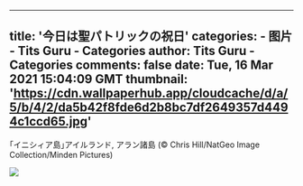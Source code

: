 
---
title: '今日は聖パトリックの祝日'
categories: 
    - 图片
    - Tits Guru - Categories
author: Tits Guru - Categories
comments: false
date: Tue, 16 Mar 2021 15:04:09 GMT
thumbnail: 'https://cdn.wallpaperhub.app/cloudcache/d/a/5/b/4/2/da5b42f8fde6d2b8bc7df2649357d4494c1ccd65.jpg'
---

<div>   
<p>｢イニシィア島｣アイルランド, アラン諸島 (© Chris Hill/NatGeo Image Collection/Minden Pictures)</p><img src="https://cdn.wallpaperhub.app/cloudcache/d/a/5/b/4/2/da5b42f8fde6d2b8bc7df2649357d4494c1ccd65.jpg" referrerpolicy="no-referrer">  
</div>
            